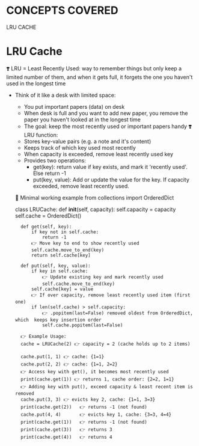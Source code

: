 # CONCEPTS COVERED
LRU CACHE

# LRU Cache
❣️ LRU = Least Recently Used: way to remember things but only keep a limited number of them, and when it gets full, it forgets the one you haven't used in the longest time
- Think of it like a desk with limited space:
    - You put important papers (data) on desk
    - When desk is full and you want to add new paper, you remove the paper you haven't looked at in the longest time
    - The goal: keep the most recently used or important papers handy
❣️ LRU function: 
    - Stores key-value pairs (e.g. a note and it's content)
    - Keeps track of which key used most recently
    - When capacity is exceeded, remove least recently used key
    - Provides two operations:
        - get(key): return value if key exists, and mark it 'recently used'. Else return -1
        - put(key, value): Add or update the value for the key. If capacity exceeded, remove least recently used.

    🦋 Minimal working example
    from collections import OrderedDict 

    class LRUCache:
        def __init__(self, capacity):
            self.capacity = capacity
            self.cache = OrderedDict()

        def get(self, key):
            if key not in self.cache:
                return -1
            👉 Move key to end to show recently used
            self.cache.move_to_end(key)
            return self.cache[key]

        def put(self, key, value):
            if key in self.cache:
                👉 Update existing key and mark recently used
                self.cache.move_to_end(key)
            self.cache[key] = value
            👉 If over capacity, remove least recently used item (first one)
            if len(self.cache) > self.capacity:
                👉 .popitem(last=False) removed oldest from OrderedDict, which  keeps key insertion order
                self.cache.popitem(last=False)

        👉 Example Usage:
        cache = LRUCache(2) 👉 capacity = 2 (cache holds up to 2 items)

        cache.put(1, 1) 👉 cache: {1=1}
        cache.put(2, 2) 👉 cache: {1=1, 2=2}
        👉 Access key with get(), it becomes most recently used
        print(cache.get(1)) 👉 returns 1, cache order: {2=2, 1=1}
        👉 Adding key with put(), exceed capacity & least recent item is removed
        cache.put(3, 3) 👉 evicts key 2, cache: {1=1, 3=3}
        print(cache.get(2))   👉 returns -1 (not found)
        cache.put(4, 4)       👉 evicts key 1, cache: {3=3, 4=4}
        print(cache.get(1))   👉 returns -1 (not found)
        print(cache.get(3))   👉 returns 3
        print(cache.get(4))   👉 returns 4

